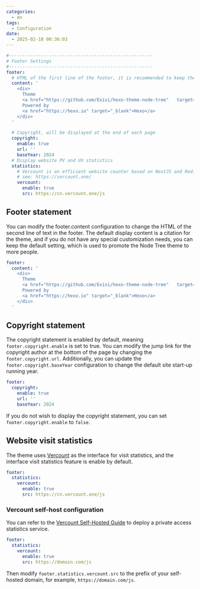 ```yaml
---
categories:
  - en
tags:
  - Configuration
date:
  - 2025-02-18 00:36:03
---
```


``` yml
#------------------------------------------------------
# Footer Settings
#------------------------------------------------------
footer:
  # HTML of the first line of the footer, it is recommended to keep the link to promote this theme to more people
  content: '
    <div>
      Theme
      <a href="https://github.com/Exisi/hexo-theme-node-tree"	target="_blank">Node-Tree</a>
      Powered by
      <a href="https://hexo.io" target="_blank">Hexo</a>
    </div>
  '

  # Copyright, will be displayed at the end of each page
  copyright:
    enable: true
    url: ''
    baseYear: 2024
  # Display website PV and UV statistics
  statistics:
    # Vercount is an efficient website counter based on NextJS and Redis. Support self-deployment
    # see: https://vercount.one/
    vercount:
      enable: true
      src: https://cn.vercount.one/js
```

## Footer statement
You can modify the footer.content configuration to change the HTML of the second line of text in the footer. The default display content is a citation for the theme, and if you do not have any special customization needs, you can keep the default setting, which is used to promote the Node Tree theme to more people.


``` yml
footer:
  content: '
    <div>
      Theme
      <a href="https://github.com/Exisi/hexo-theme-node-tree"	target="_blank">Node-Tree</a>
      Powered by
      <a href="https://hexo.io" target="_blank">Hexo</a>
    </div>
  '
```

## Copyright statement
The copyright statement is enabled by default, meaning `footer.copyright.enable` is set to true. You can modify the jump link for the copyright author at the bottom of the page by changing the `footer.copyright.url`. Additionally, you can update the `footer.copyright.baseYear` configuration to change the default site start-up running year.


``` yml
footer:
  copyright:
    enable: true
    url: ''
    baseYear: 2024
```

If you do not wish to display the copyright statement, you can set `footer.copyright.enable` to `false`.

## Website visit statistics
The theme uses [Vercount](https://vercount.one/) as the interface for visit statistics, and the interface visit statistics feature is enable by default.

``` yml
footer:
  statistics:
    vercount:
      enable: true
      src: https://cn.vercount.one/js
```

### Vercount self-host configuration
You can refer to the [Vercount Self-Hosted Guide](https://github.com/EvanNotFound/vercount?tab=readme-ov-file#vercount-%E8%87%AA%E6%89%98%E7%AE%A1%E6%8C%87%E5%8D%97) to deploy a private access statistics service.

``` yml
footer:
  statistics:
    vercount:
      enable: true
      src: https://domain.com/js
```

Then modify `footer.statistics.vercount.src` to the prefix of your self-hosted domain, for example, `https://domain.com/js`.